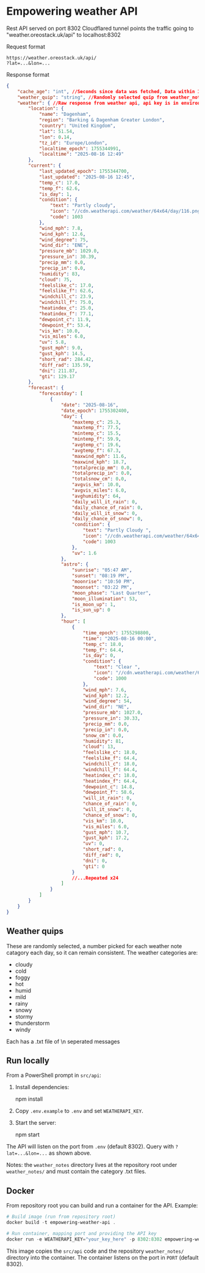 # Empowering weather API

Rest API served on port 8302 Cloudflared tunnel points the traffic going to
"weather.oreostack.uk/api" to localhost:8302

Request format

```
https://weather.oreostack.uk/api/
?lat=...&lon=...
```

Response format

```json
{
    "cache_age": "int", //Seconds since data was fetched, Data within 1 degree of latitude / longditude is cached for 1 hour
    "weather_quip": "string", //Randomly selected quip from weather_notes, see below
    "weather": { //Raw response from weather api, api key is in environment variable (docker) or dev.env, containing WEATHERAPI_KEY
        "location": {
            "name": "Dagenham",
            "region": "Barking & Dagenham Greater London",
            "country": "United Kingdom",
            "lat": 51.54,
            "lon": 0.14,
            "tz_id": "Europe/London",
            "localtime_epoch": 1755344991,
            "localtime": "2025-08-16 12:49"
        },
        "current": {
            "last_updated_epoch": 1755344700,
            "last_updated": "2025-08-16 12:45",
            "temp_c": 17.0,
            "temp_f": 62.6,
            "is_day": 1,
            "condition": {
                "text": "Partly cloudy",
                "icon": "//cdn.weatherapi.com/weather/64x64/day/116.png",
                "code": 1003
            },
            "wind_mph": 7.8,
            "wind_kph": 12.6,
            "wind_degree": 75,
            "wind_dir": "ENE",
            "pressure_mb": 1029.0,
            "pressure_in": 30.39,
            "precip_mm": 0.0,
            "precip_in": 0.0,
            "humidity": 83,
            "cloud": 75,
            "feelslike_c": 17.0,
            "feelslike_f": 62.6,
            "windchill_c": 23.9,
            "windchill_f": 75.0,
            "heatindex_c": 25.0,
            "heatindex_f": 77.1,
            "dewpoint_c": 11.9,
            "dewpoint_f": 53.4,
            "vis_km": 10.0,
            "vis_miles": 6.0,
            "uv": 5.8,
            "gust_mph": 9.0,
            "gust_kph": 14.5,
            "short_rad": 284.42,
            "diff_rad": 135.59,
            "dni": 211.87,
            "gti": 129.17
        },
        "forecast": {
            "forecastday": [
                {
                    "date": "2025-08-16",
                    "date_epoch": 1755302400,
                    "day": {
                        "maxtemp_c": 25.3,
                        "maxtemp_f": 77.5,
                        "mintemp_c": 15.5,
                        "mintemp_f": 59.9,
                        "avgtemp_c": 19.6,
                        "avgtemp_f": 67.3,
                        "maxwind_mph": 11.6,
                        "maxwind_kph": 18.7,
                        "totalprecip_mm": 0.0,
                        "totalprecip_in": 0.0,
                        "totalsnow_cm": 0.0,
                        "avgvis_km": 10.0,
                        "avgvis_miles": 6.0,
                        "avghumidity": 64,
                        "daily_will_it_rain": 0,
                        "daily_chance_of_rain": 0,
                        "daily_will_it_snow": 0,
                        "daily_chance_of_snow": 0,
                        "condition": {
                            "text": "Partly Cloudy ",
                            "icon": "//cdn.weatherapi.com/weather/64x64/day/116.png",
                            "code": 1003
                        },
                        "uv": 1.6
                    },
                    "astro": {
                        "sunrise": "05:47 AM",
                        "sunset": "08:19 PM",
                        "moonrise": "10:50 PM",
                        "moonset": "03:22 PM",
                        "moon_phase": "Last Quarter",
                        "moon_illumination": 53,
                        "is_moon_up": 1,
                        "is_sun_up": 0
                    },
                    "hour": [
                        {
                            "time_epoch": 1755298800,
                            "time": "2025-08-16 00:00",
                            "temp_c": 18.0,
                            "temp_f": 64.4,
                            "is_day": 0,
                            "condition": {
                                "text": "Clear ",
                                "icon": "//cdn.weatherapi.com/weather/64x64/night/113.png",
                                "code": 1000
                            },
                            "wind_mph": 7.6,
                            "wind_kph": 12.2,
                            "wind_degree": 54,
                            "wind_dir": "NE",
                            "pressure_mb": 1027.0,
                            "pressure_in": 30.33,
                            "precip_mm": 0.0,
                            "precip_in": 0.0,
                            "snow_cm": 0.0,
                            "humidity": 81,
                            "cloud": 13,
                            "feelslike_c": 18.0,
                            "feelslike_f": 64.4,
                            "windchill_c": 18.0,
                            "windchill_f": 64.4,
                            "heatindex_c": 18.0,
                            "heatindex_f": 64.4,
                            "dewpoint_c": 14.8,
                            "dewpoint_f": 58.6,
                            "will_it_rain": 0,
                            "chance_of_rain": 0,
                            "will_it_snow": 0,
                            "chance_of_snow": 0,
                            "vis_km": 10.0,
                            "vis_miles": 6.0,
                            "gust_mph": 10.7,
                            "gust_kph": 17.2,
                            "uv": 0,
                            "short_rad": 0,
                            "diff_rad": 0,
                            "dni": 0,
                            "gti": 0
                        }
                        //...Repeated x24
                    ]
                }
            ]
        }
    }
}
```

## Weather quips

These are randomly selected, a number picked for each weather note catagory each
day, so it can remain consistent. The weather categories are:

- cloudy
- cold
- foggy
- hot
- humid
- mild
- rainy
- snowy
- stormy
- thunderstorm
- windy

Each has a .txt file of \n seperated messages

## Run locally

From a PowerShell prompt in `src/api`:

1. Install dependencies:

   npm install

2. Copy `.env.example` to `.env` and set `WEATHERAPI_KEY`.

3. Start the server:

   npm start

The API will listen on the port from `.env` (default 8302). Query with
`?lat=...&lon=...` as shown above.

Notes: the `weather_notes` directory lives at the repository root under
`weather_notes/` and must contain the category .txt files.

## Docker

From repository root you can build and run a container for the API. Example:

```powershell
# Build image (run from repository root)
docker build -t empowering-weather-api .

# Run container, mapping port and providing the API key
docker run -e WEATHERAPI_KEY="your_key_here" -p 8302:8302 empowering-weather-api
```

This image copies the `src/api` code and the repository `weather_notes/`
directory into the container. The container listens on the port in `PORT`
(default 8302).
